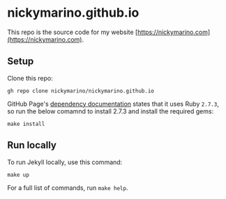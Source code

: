 # nickymarino.github.io

This repo is the source code for my website [https://nickymarino.com](https://nickymarino.com).

## Setup

Clone this repo:

```
gh repo clone nickymarino/nickymarino.github.io
```

GitHub Page's [dependency documentation](https://pages.github.com/versions/) states that it uses Ruby `2.7.3`, so run the below comamnd to install 2.7.3 and install the required gems:

```
make install
```

## Run locally

To run Jekyll locally, use this command:

```
make up
```

For a full list of commands, run `make help`.
